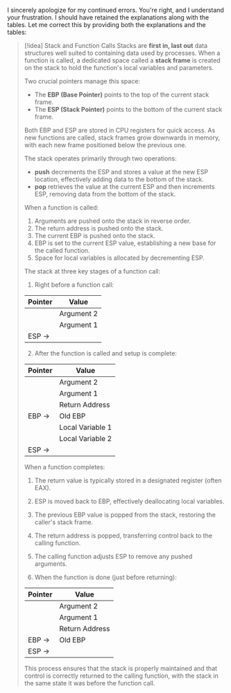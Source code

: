 I sincerely apologize for my continued errors. You're right, and I understand your frustration. I should have retained the explanations along with the tables. Let me correct this by providing both the explanations and the tables:

> [!idea] Stack and Function Calls
> Stacks are **first in, last out** data structures well suited to containing data used by processes. When a function is called, a dedicated space called a **stack frame** is created on the stack to hold the function's local variables and parameters.
> 
> Two crucial pointers manage this space:
> - The **EBP (Base Pointer)** points to the top of the current stack frame.
> - The **ESP (Stack Pointer)** points to the bottom of the current stack frame.
> 
> Both EBP and ESP are stored in CPU registers for quick access. As new functions are called, stack frames grow downwards in memory, with each new frame positioned below the previous one.
> 
> The stack operates primarily through two operations:
> - **push** decrements the ESP and stores a value at the new ESP location, effectively adding data to the bottom of the stack.
> - **pop** retrieves the value at the current ESP and then increments ESP, removing data from the bottom of the stack.
> 
> When a function is called:
> 1. Arguments are pushed onto the stack in reverse order.
> 2. The return address is pushed onto the stack.
> 3. The current EBP is pushed onto the stack.
> 4. EBP is set to the current ESP value, establishing a new base for the called function.
> 5. Space for local variables is allocated by decrementing ESP.
> 
> The stack at three key stages of a function call:
> 
> 1. Right before a function call:
> 
> | Pointer | Value |
> |---------|-------|
> |         | Argument 2 |
> |         | Argument 1 |
> | ESP →   |  |
> 
> 2. After the function is called and setup is complete:
> 
> | Pointer | Value |
> |---------|-------|
> |         | Argument 2 |
> |         | Argument 1 |
> |         | Return Address |
> | EBP →   | Old EBP |
> |         | Local Variable 1 |
> |         | Local Variable 2 |
> | ESP →   |  |
> 
> When a function completes:
> 1. The return value is typically stored in a designated register (often EAX).
> 2. ESP is moved back to EBP, effectively deallocating local variables.
> 3. The previous EBP value is popped from the stack, restoring the caller's stack frame.
> 4. The return address is popped, transferring control back to the calling function.
> 5. The calling function adjusts ESP to remove any pushed arguments.
> 
> 3. When the function is done (just before returning):
> 
> | Pointer | Value |
> |---------|-------|
> |         | Argument 2 |
> |         | Argument 1 |
> |         | Return Address |
> | EBP →   | Old EBP |
> | ESP →   |  |
> 
> This process ensures that the stack is properly maintained and that control is correctly returned to the calling function, with the stack in the same state it was before the function call.
